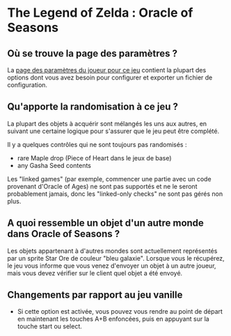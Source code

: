 # The Legend of Zelda : Oracle of Seasons

## Où se trouve la page des paramètres ?

La [page des paramètres du joueur pour ce jeu](../player-settings) contient la plupart des options dont vous avez besoin pour configurer et exporter un fichier de configuration. 

## Qu'apporte la randomisation à ce jeu ?

La plupart des objets à acquérir sont mélangés les uns aux autres, en suivant une certaine logique pour s'assurer que le jeu peut être complété.

Il y a quelques contrôles qui ne sont toujours pas randomisés :
- rare Maple drop (Piece of Heart dans le jeux de base)
- any Gasha Seed contents

Les "linked games" (par exemple, commencer une partie avec un code provenant d'Oracle of Ages) ne sont pas supportés et ne le seront probablement jamais, donc les "linked-only checks" ne sont pas gérés non plus.

## A quoi ressemble un objet d'un autre monde dans Oracle of Seasons ?

Les objets appartenant à d'autres mondes sont actuellement représentés par un sprite Star Ore de couleur "bleu galaxie".
Lorsque vous le récupérez, le jeu vous informe que vous venez d'envoyer un objet à un autre joueur, mais vous devez vérifier sur le client quel objet a été envoyé.

## Changements par rapport au jeu vanille

- Si cette option est activée, vous pouvez vous rendre au point de départ en maintenant les touches A+B enfoncées, puis en appuyant sur la touche start ou select.
